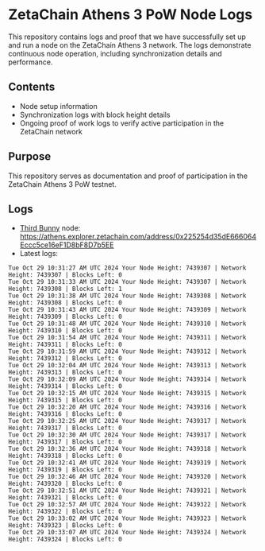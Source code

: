 # ZetaChain Athens 3 PoW Node Logs
This repository contains logs and proof that we have successfully set up and run a node on the ZetaChain Athens 3 network. The logs demonstrate continuous node operation, including synchronization details and performance.

## Contents
- Node setup information
- Synchronization logs with block height details
- Ongoing proof of work logs to verify active participation in the ZetaChain network

## Purpose
This repository serves as documentation and proof of participation in the ZetaChain Athens 3 PoW testnet.

## Logs

- [Third Bunny](https://thirdbunny.xyz/) node: https://athens.explorer.zetachain.com/address/0x225254d35dE666064Eccc5ce16eF1D8bF8D7b5EE
- Latest logs:
```
Tue Oct 29 10:31:27 AM UTC 2024 Your Node Height: 7439307 | Network Height: 7439307 | Blocks Left: 0
Tue Oct 29 10:31:33 AM UTC 2024 Your Node Height: 7439307 | Network Height: 7439308 | Blocks Left: 1
Tue Oct 29 10:31:38 AM UTC 2024 Your Node Height: 7439308 | Network Height: 7439308 | Blocks Left: 0
Tue Oct 29 10:31:43 AM UTC 2024 Your Node Height: 7439309 | Network Height: 7439309 | Blocks Left: 0
Tue Oct 29 10:31:48 AM UTC 2024 Your Node Height: 7439310 | Network Height: 7439310 | Blocks Left: 0
Tue Oct 29 10:31:54 AM UTC 2024 Your Node Height: 7439311 | Network Height: 7439311 | Blocks Left: 0
Tue Oct 29 10:31:59 AM UTC 2024 Your Node Height: 7439312 | Network Height: 7439312 | Blocks Left: 0
Tue Oct 29 10:32:04 AM UTC 2024 Your Node Height: 7439313 | Network Height: 7439313 | Blocks Left: 0
Tue Oct 29 10:32:09 AM UTC 2024 Your Node Height: 7439314 | Network Height: 7439314 | Blocks Left: 0
Tue Oct 29 10:32:15 AM UTC 2024 Your Node Height: 7439315 | Network Height: 7439315 | Blocks Left: 0
Tue Oct 29 10:32:20 AM UTC 2024 Your Node Height: 7439316 | Network Height: 7439316 | Blocks Left: 0
Tue Oct 29 10:32:25 AM UTC 2024 Your Node Height: 7439317 | Network Height: 7439317 | Blocks Left: 0
Tue Oct 29 10:32:30 AM UTC 2024 Your Node Height: 7439317 | Network Height: 7439317 | Blocks Left: 0
Tue Oct 29 10:32:36 AM UTC 2024 Your Node Height: 7439318 | Network Height: 7439318 | Blocks Left: 0
Tue Oct 29 10:32:41 AM UTC 2024 Your Node Height: 7439319 | Network Height: 7439319 | Blocks Left: 0
Tue Oct 29 10:32:46 AM UTC 2024 Your Node Height: 7439320 | Network Height: 7439320 | Blocks Left: 0
Tue Oct 29 10:32:51 AM UTC 2024 Your Node Height: 7439321 | Network Height: 7439321 | Blocks Left: 0
Tue Oct 29 10:32:57 AM UTC 2024 Your Node Height: 7439322 | Network Height: 7439322 | Blocks Left: 0
Tue Oct 29 10:33:02 AM UTC 2024 Your Node Height: 7439323 | Network Height: 7439323 | Blocks Left: 0
Tue Oct 29 10:33:07 AM UTC 2024 Your Node Height: 7439324 | Network Height: 7439324 | Blocks Left: 0
```

